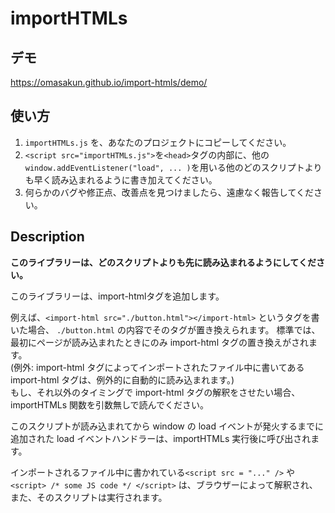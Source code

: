 # importHTMLs
## デモ
https://omasakun.github.io/import-htmls/demo/

## 使い方
1. `importHTMLs.js` を、あなたのプロジェクトにコピーしてください。
2. `<script src="importHTMLs.js">`を`<head>`タグの内部に、他の`window.addEventListener("load", ... )`を用いる他のどのスクリプトよりも早く読み込まれるように書き加えてください。
3. 何らかのバグや修正点、改善点を見つけましたら、遠慮なく報告してください。

## Description
**このライブラリーは、どのスクリプトよりも先に読み込まれるようにしてください。**

このライブラリーは、import-htmlタグを追加します。

例えば、`<import-html src="./button.html"></import-html>` というタグを書いた場合、 `./button.html` の内容でそのタグが置き換えられます。
標準では、最初にページが読み込まれたときにのみ import-html タグの置き換えがされます。  
(例外: import-html タグによってインポートされたファイル中に書いてある import-html タグは、例外的に自動的に読み込まれます。)  
もし、それ以外のタイミングで import-html タグの解釈をさせたい場合、 importHTMLs 関数を引数無しで読んでください。

このスクリプトが読み込まれてから window の load イベントが発火するまでに追加された load イベントハンドラーは、importHTMLs 実行後に呼び出されます。

インポートされるファイル中に書かれている`<script src = "..." />` や `<script> /* some JS code */ </script>` は、ブラウザーによって解釈され、また、そのスクリプトは実行されます。